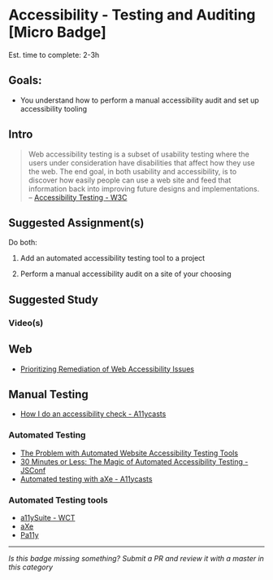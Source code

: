 Accessibility - Testing and Auditing [Micro Badge]
===================================================

Est. time to complete: 2-3h

Goals:
------

- You understand how to perform a manual accessibility audit and set up accessibility tooling


Intro
-----

> Web accessibility testing is a subset of usability testing where the users under consideration have disabilities that affect how they use the web. The end goal, in both usability and accessibility, is to discover how easily people can use a web site and feed that information back into improving future designs and implementations. – [Accessibility Testing - W3C](https://www.w3.org/wiki/Accessibility_testing)



Suggested Assignment(s)
---------------------

Do both:

1) Add an automated accessibility testing tool to a project

2) Perform a manual accessibility audit on a site of your choosing


Suggested Study
---------------

### Video(s)

## Web
- [Prioritizing Remediation of Web Accessibility Issues](http://www.karlgroves.com/2011/06/12/prioritizing-remediation/)

## Manual Testing
- [How I do an accessibility check - A11ycasts](https://www.youtube.com/watch?v=cOmehxAU_4s)

### Automated Testing
- [The Problem with Automated Website Accessibility Testing Tools](http://www.karlgroves.com/2011/06/12/the-problem-with-automated-testing-tools/)
- [30 Minutes or Less: The Magic of Automated Accessibility Testing - JSConf](https://www.youtube.com/watch?v=-XUmf_RPF8k)
- [Automated testing with aXe - A11ycasts](https://www.youtube.com/watch?v=jC_7NnRdYb0&t=2s)

### Automated Testing tools
- [a11ySuite - WCT](https://github.com/Polymer/web-component-tester#a11ysuitefixureid-ignoredtests-beforeeach)
- [aXe](https://www.deque.com/products/axe/)
- [Pa11y](https://github.com/pa11y/pa11y)


-----

  *Is this badge missing something? Submit a PR and review it with a master in this category*
